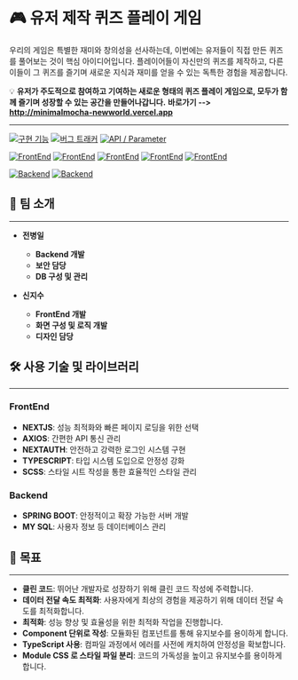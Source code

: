 # 🎮 유저 제작 퀴즈 플레이 게임

우리의 게임은 특별한 재미와 창의성을 선사하는데, 이번에는 유저들이 직접 만든 퀴즈를 풀어보는 것이 핵심 아이디어입니다. 플레이어들이 자신만의 퀴즈를 제작하고, 다른 이들이 그 퀴즈를 즐기며 새로운 지식과 재미를 얻을 수 있는 독특한 경험을 제공합니다.

💡 **유저가 주도적으로 참여하고 기여하는 새로운 형태의 퀴즈 플레이 게임으로,
모두가 함께 즐기며 성장할 수 있는 공간을 만들어나갑니다.**
**바로가기 --> <a>http://minimalmocha-newworld.vercel.app</a>**

---

[![구현 기능](https://img.shields.io/badge/%EA%B5%AC%ED%98%84%20%EA%B8%B0%EB%8A%A5-Notion-%23000000)](https://www.notion.so/526812efa4d04ec2b9f523ee41165e71?pvs=21)
[![버그 트래커](https://img.shields.io/badge/%EB%B2%84%EA%B7%B8%20%ED%8A%B8%EB%9E%98%EC%BB%A4-Notion-%23000000)](https://www.notion.so/0ccac465af1c4b24bd611917a00d25d0?pvs=21)
[![API / Parameter](https://img.shields.io/badge/API%20/%20Parameter-Notion-%23000000)](https://www.notion.so/API-Parameter-5083c1d01fb243c2bd4265a867596cde?pvs=21)

[![FrontEnd](https://img.shields.io/badge/FrontEnd-NEXTJS-green)](#)
[![FrontEnd](https://img.shields.io/badge/FrontEnd-AXIOS-blue)](#)
[![FrontEnd](https://img.shields.io/badge/FrontEnd-NEXTAUTH-yellow)](#)
[![FrontEnd](https://img.shields.io/badge/FrontEnd-TYPESCRIPT-lightgrey)](#)
[![FrontEnd](https://img.shields.io/badge/FrontEnd-SCSS-pink)](#)

[![Backend](https://img.shields.io/badge/Backend-SPRING%20BOOT-success)](#)
[![Backend](https://img.shields.io/badge/Backend-MY%20SQL-informational)](#)

## 🚀 팀 소개

---

- **전병일**

  - **Backend 개발**
  - **보안 담당**
  - **DB 구성 및 관리**

- **신지수**
  - **FrontEnd 개발**
  - **화면 구성 및 로직 개발**
  - **디자인 담당**

## 🛠️ 사용 기술 및 라이브러리

---

### FrontEnd

- **NEXTJS**: 성능 최적화와 빠른 페이지 로딩을 위한 선택
- **AXIOS**: 간편한 API 통신 관리
- **NEXTAUTH**: 안전하고 강력한 로그인 시스템 구현
- **TYPESCRIPT**: 타입 시스템 도입으로 안정성 강화
- **SCSS**: 스타일 시트 작성을 통한 효율적인 스타일 관리

### Backend

- **SPRING BOOT**: 안정적이고 확장 가능한 서버 개발
- **MY SQL**: 사용자 정보 등 데이터베이스 관리

## 🎯 목표

---

- **클린 코드**: 뛰어난 개발자로 성장하기 위해 클린 코드 작성에 주력합니다.
- **데이터 전달 속도 최적화**: 사용자에게 최상의 경험을 제공하기 위해 데이터 전달 속도를 최적화합니다.
- **최적화**: 성능 향상 및 효율성을 위한 최적화 작업을 진행합니다.
- **Component 단위로 작성**: 모듈화된 컴포넌트를 통해 유지보수를 용이하게 합니다.
- **TypeScript 사용**: 컴파일 과정에서 에러를 사전에 캐치하여 안정성을 확보합니다.
- **Module CSS 로 스타일 파일 분리**: 코드의 가독성을 높이고 유지보수를 용이하게 합니다.
